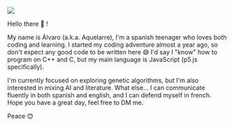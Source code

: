 ![](https://pa1.narvii.com/6600/763578b44c724ab3cf52586976423ce9145b47aa_hq.gif)

Hello there 👋 !

My name is Álvaro (a.k.a. Aquelarre), I'm a spanish teenager who loves both coding and learning. 
I started my coding adventure almost a year ago, so don't expect any good code to be written here 😅 
 I'd say I "know" how to program on C++ and C, but my main language is JavaScript (p5.js specifically). 

I'm currently focused on exploring genetic algorithms, but I'm also interested in mixing AI and literature.
What else... I can communicate fluently in both spanish and english, and I can defend myself in french. Hope you have a great day, feel free to DM me.

Peace 😊
